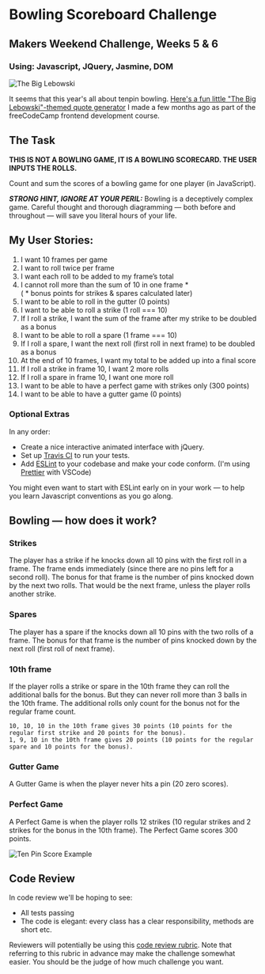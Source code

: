 
Bowling Scoreboard Challenge
=================

## Makers Weekend Challenge, Weeks 5 & 6

### Using: Javascript, JQuery, Jasmine, DOM

![The Big Lebowski](http://res.cloudinary.com/dani-devs-and-designs/image/upload/v1526749202/theDude4_orkwwr.png)

 It seems that this year's all about tenpin bowling. [Here's a fun little "The Big Lebowski"-themed quote generator](https://daniellebooysen.com/random-quote-machine) I made a few months ago as part of the freeCodeCamp frontend development course.

## The Task

**THIS IS NOT A BOWLING GAME, IT IS A BOWLING SCORECARD. THE USER INPUTS THE ROLLS.**

Count and sum the scores of a bowling game for one player (in JavaScript).

___STRONG HINT, IGNORE AT YOUR PERIL:___ Bowling is a deceptively complex game. Careful thought and thorough diagramming — both before and throughout — will save you literal hours of your life.

## My User Stories:

1. I want 10 frames per game  
2. I want to roll twice per frame  
3. I want each roll to be added to my frame’s total  
4. I cannot roll more than the sum of 10 in one frame *  
( * bonus points for strikes & spares calculated later)  
5. I want to be able to roll in the gutter (0 points)  
6. I want to be able to roll a strike (1 roll === 10)  
7. If I roll a strike, I want the sum of the frame after my strike to be doubled as a bonus  
8. I want to be able to roll a spare (1 frame === 10)  
9. If I roll a spare, I want the next roll (first roll in next frame) to be doubled as a bonus  
10. At the end of 10 frames, I want my total to be added up into a final score
11. If I roll a strike in frame 10, I want 2 more rolls
12. If I roll a spare in frame 10, I want one more roll
13. I want to be able to have a perfect game with strikes only (300 points)  
14. I want to be able to have a gutter game (0 points)

### Optional Extras

In any order:

* Create a nice interactive animated interface with jQuery.
* Set up [Travis CI](https://travis-ci.org) to run your tests.
* Add [ESLint](http://eslint.org/) to your codebase and make your code conform. (I'm using [Prettier](https://prettier.io/) with VSCode)

You might even want to start with ESLint early on in your work — to help you
learn Javascript conventions as you go along.

## Bowling — how does it work?

### Strikes

The player has a strike if he knocks down all 10 pins with the first roll in a frame. The frame ends immediately (since there are no pins left for a second roll). The bonus for that frame is the number of pins knocked down by the next two rolls. That would be the next frame, unless the player rolls another strike.

### Spares

The player has a spare if the knocks down all 10 pins with the two rolls of a frame. The bonus for that frame is the number of pins knocked down by the next roll (first roll of next frame).

### 10th frame

If the player rolls a strike or spare in the 10th frame they can roll the additional balls for the bonus. But they can never roll more than 3 balls in the 10th frame. The additional rolls only count for the bonus not for the regular frame count.

    10, 10, 10 in the 10th frame gives 30 points (10 points for the regular first strike and 20 points for the bonus).
    1, 9, 10 in the 10th frame gives 20 points (10 points for the regular spare and 10 points for the bonus).

### Gutter Game

A Gutter Game is when the player never hits a pin (20 zero scores).

### Perfect Game

A Perfect Game is when the player rolls 12 strikes (10 regular strikes and 2 strikes for the bonus in the 10th frame). The Perfect Game scores 300 points.

![Ten Pin Score Example](images/example_ten_pin_scoring.png)

## Code Review

In code review we'll be hoping to see:

* All tests passing
* The code is elegant: every class has a clear responsibility, methods are short etc.

Reviewers will potentially be using this [code review rubric](docs/review.md).  Note that referring to this rubric in advance may make the challenge somewhat easier.  You should be the judge of how much challenge you want.
